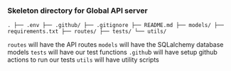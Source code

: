 ### Skeleton directory for Global API server
`.
├── .env
├── .github/
├── .gitignore
├── README.md
├── models/
├── requirements.txt
├── routes/
├── tests/
└── utils/
`

`routes` will have the API routes
`models` will have the SQLalchemy database models
`tests` will have our test functions
`.githu`b will have setup github actions to run our tests
`utils` will have utility scripts
